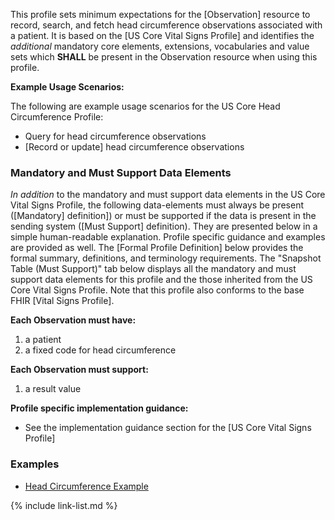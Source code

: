 
This profile sets minimum expectations for the [Observation] resource to record, search, and fetch head circumference observations associated with a patient. It is based on the [US Core Vital Signs Profile] and identifies the *additional* mandatory core elements, extensions, vocabularies and value sets which **SHALL** be present in the Observation resource when using this profile.

**Example Usage Scenarios:**

The following are example usage scenarios for the US Core Head Circumference Profile:

- Query for head circumference observations
- [Record or update] head circumference observations

### Mandatory and Must Support Data Elements

*In addition* to the mandatory and must support data elements in the US Core Vital Signs Profile, the following data-elements must always be present ([Mandatory] definition]) or must be supported if the data is present in the sending system ([Must Support] definition). They are presented below in a simple human-readable explanation. Profile specific guidance and examples are provided as well.  The [Formal Profile Definition] below provides the  formal summary, definitions, and terminology requirements.  The "Snapshot Table (Must Support)" tab below displays all the mandatory and must support data elements for this profile and the those inherited from the US Core Vital Signs Profile.  Note that this profile also conforms to the base FHIR [Vital Signs Profile].

**Each Observation must have:**

1. a patient
1. a fixed code for head circumference

**Each Observation must support:**

1.  a result value

**Profile specific implementation guidance:**

- See the implementation guidance section for the [US Core Vital Signs Profile]

### Examples

- [Head Circumference Example](Observation-head-circumference.html)

{% include link-list.md %}
